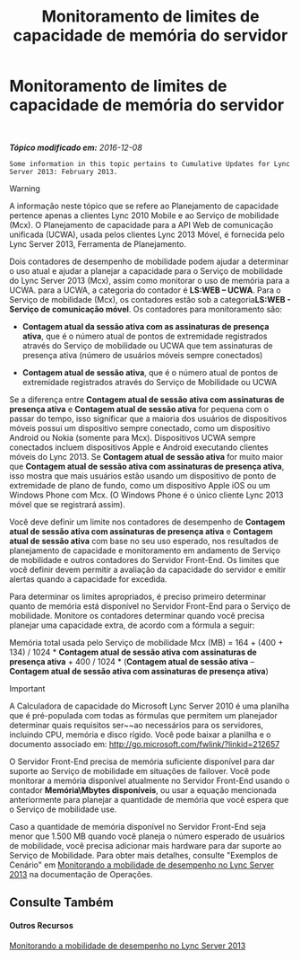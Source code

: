 ﻿---
title: Monitoramento de limites de capacidade de memória do servidor
TOCTitle: Monitoramento de limites de capacidade de memória do servidor
ms:assetid: 1697ea71-6fcf-480d-b4e9-cd79f94d247e
ms:mtpsurl: https://technet.microsoft.com/pt-br/library/Hh689982(v=OCS.15)
ms:contentKeyID: 49305997
ms.date: 12/29/2016
mtps_version: v=OCS.15
ms.translationtype: HT
---

# Monitoramento de limites de capacidade de memória do servidor

 

_**Tópico modificado em:** 2016-12-08_

    Some information in this topic pertains to Cumulative Updates for Lync Server 2013: February 2013.


> [!WARNING]
> A informação neste tópico que se refere ao Planejamento de capacidade pertence apenas a clientes Lync 2010 Mobile e ao Serviço de mobilidade (Mcx). O Planejamento de capacidade para a API Web de comunicação unificada (UCWA), usada pelos clientes Lync 2013 Móvel, é fornecida pelo Lync Server 2013, Ferramenta de Planejamento.



Dois contadores de desempenho de mobilidade podem ajudar a determinar o uso atual e ajudar a planejar a capacidade para o Serviço de mobilidade do Lync Server 2013 (Mcx), assim como monitorar o uso de memória para a UCWA. para a UCWA, a categoria do contador é **LS:WEB – UCWA**. Para o Serviço de mobilidade (Mcx), os contadores estão sob a categoria**LS:WEB - Serviço de comunicação móvel**. Os contadores para monitoramento são:

  - **Contagem atual da sessão ativa com as assinaturas de presença ativa**, que é o número atual de pontos de extremidade registrados através do Serviço de mobilidade ou UCWA que tem assinaturas de presença ativa (número de usuários móveis sempre conectados)

  - **Contagem atual de sessão ativa**, que é o número atual de pontos de extremidade registrados através do Serviço de Mobilidade ou UCWA

Se a diferença entre **Contagem atual de sessão ativa com assinaturas de presença ativa** e **Contagem atual de sessão ativa** for pequena com o passar do tempo, isso significar que a maioria dos usuários de dispositivos móveis possui um dispositivo sempre conectado, como um dispositivo Android ou Nokia (somente para Mcx). Dispositivos UCWA sempre conectados incluem dispositivos Apple e Android executando clientes móveis do Lync 2013. Se **Contagem atual de sessão ativa** for muito maior que **Contagem atual de sessão ativa com assinaturas de presença ativa**, isso mostra que mais usuários estão usando um dispositivo de ponto de extremidade de plano de fundo, como um dispositivo Apple iOS ou um Windows Phone com Mcx. (O Windows Phone é o único cliente Lync 2013 móvel que se registrará assim).

Você deve definir um limite nos contadores de desempenho de **Contagem atual de sessão ativa com assinaturas de presença ativa** e **Contagem atual de sessão ativa** com base no seu uso esperado, nos resultados de planejamento de capacidade e monitoramento em andamento de Serviço de mobilidade e outros contadores do Servidor Front-End. Os limites que você definir devem permitir a avaliação da capacidade do servidor e emitir alertas quando a capacidade for excedida.

Para determinar os limites apropriados, é preciso primeiro determinar quanto de memória está disponível no Servidor Front-End para o Serviço de mobilidade. Monitore os contadores determinar quando você precisa planejar uma capacidade extra, de acordo com a fórmula a seguir:

Memória total usada pelo Serviço de mobilidade Mcx (MB) = 164 + (400 + 134) / 1024 \* **Contagem atual de sessão ativa com assinaturas de presença ativa** + 400 / 1024 \* (**Contagem atual de sessão ativa** – **Contagem atual de sessão ativa com assinaturas de presença ativa**)

> [!IMPORTANT]  
> A Calculadora de capacidade do Microsoft Lync Server 2010 é uma planilha que é pré-populada com todas as fórmulas que permitem um planejador determinar quais requisitos ser~~ao necessários para os servidores, incluindo CPU, memória e disco rígido. Você pode baixar a planilha e o documento associado em: <a href="http://go.microsoft.com/fwlink/?linkid=212657" class="uri">http://go.microsoft.com/fwlink/?linkid=212657</a>

O Servidor Front-End precisa de memória suficiente disponível para dar suporte ao Serviço de mobilidade em situações de failover. Você pode monitorar a memória disponível atualmente no Servidor Front-End usando o contador **Memória\\Mbytes disponíveis**, ou usar a equação mencionada anteriormente para planejar a quantidade de memória que você espera que o Serviço de mobilidade use.

Caso a quantidade de memória disponível no Servidor Front-End seja menor que 1.500 MB quando você planeja o número esperado de usuários de mobilidade, você precisa adicionar mais hardware para dar suporte ao Serviço de Mobilidade. Para obter mais detalhes, consulte "Exemplos de Cenário" em [Monitorando a mobilidade de desempenho no Lync Server 2013](lync-server-2013-monitoring-mobility-for-performance.md) na documentação de Operações.

## Consulte Também

#### Outros Recursos

[Monitorando a mobilidade de desempenho no Lync Server 2013](lync-server-2013-monitoring-mobility-for-performance.md)

